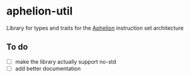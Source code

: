# aphelion-util

Library for types and traits for the [Aphelion](https://github.com/orbit-systems/aphelion) instruction set architecture

## To do
- [ ] make the library actually support no-std
- [ ] add better documentation

